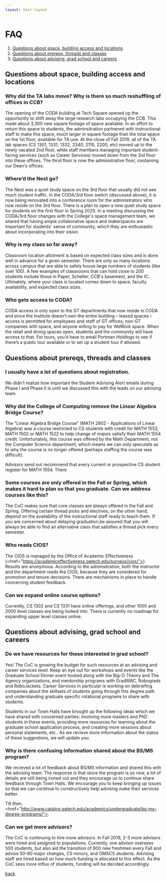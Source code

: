 ```yaml
---
layout: text-layout
---
```


# FAQ

1. [Questions about space, building access and locations](#space)
2. [Questions about prereqs, threads and classes](#classes)
3. [Questions about advising, grad school and careers](#grad)

## <a name="spaces"></a> Questions about space, building access and locations

### Why did the TA labs move? Why is there so much reshuffling of offices in CCB?
The opening of the CODA building at Tech Square opened up the opportunity to shift away the large research labs occupying the CCB. This made about 3,300 new square footage of space available. In an effort to return this space to students, the adminsitration partnered with instructional staff to make this space, much larger in square footage than the total space on the 1st floor, available for TA use. At the close of Fall 2019, all of the TA lab spaces (CS 1301, 1331, 1332, 2340, 2110, 2200, etc) moved up to the newly vacated 2nd floor, while staff members managing important student-facing services (such as Career Services) moved down from the 3rd floor into these offices. The thrid floor is now the administrative floor, containing our Dean's offices. 


### Where’d the Nest go?
The Nest was a quiet study space on the 3rd floor that usually did not see much student traffic. In the CODA/3rd floor switch (discussed above), it is now being renovated into a conference room for the administrators who now reside on the 3rd floor. There is a plan to open a new quiet study space for students on the first floor in Spring 2020. In a meeting discussing the CODA/3rd floor changes with the College's space management team, we shared that having ample collaborative space and makerspaces are important for students' sense of community, which they are enthusiastic about incorporating into their vision. 

### Why is my class so far away?
 Classroom location allotment is based on expected class sizes and is done well in advance for a given semester. There are only so many locations across campus that are able to safely house large numbers of students (like over 100). A few examples of classrooms that can hold close to 200 students include those in Paper, Scheller, CCB's basement, and the IC. Ultimately, where your class is located comes down to space, faculty availability, and expected class sizes.

### Who gets access to CODA? 
CODA access is only open to the GT departments that now reside in CODA and since the Institute doesn’t own the entire building – leased spaces – access is permitted for employees and staff of GT offices, non-GT companies with space, and anyone willing to pay for WeWork space.  When the retail and dining spaces open, students and the community will have access to that.  For tours, you’d have to email Portman Holdings to see if there’s a public tour available or to set up a student tour if allowed.


## <a name="classes"></a> Questions about prereqs, threads and classes

### I usually have a lot of questions about registration. 
We didn't realize how important the Student Advising Alert emails during Phase I and Phase II is until we discussed this with the leads on our advising team.

### Why did the College of Computing remove the Linear Algebra Bridge Course? 
The "Linear Algebra Bridge Course" (MATH 2802 - Applications of Linear Algebra) was a course restricted to CS students with credit for MATH 1553, MATH 1502 or MATH 1522 to help change of majors satisfy their MATH 1554 credit. Unfortunately, this course was offered by the Math Department, not the Computer Science department, which means we can only speculate as to why the course is no longer offered (perhaps staffing the course was difficult). 

Advisors send out  recommend that every current or prospective CS student register for MATH 1554. There 

### Some courses are only offered in the Fall or Spring, which makes it hard to plan so that you graduate. Can we address courses like this?
The CoC makes sure that core classes are always offered in the Fall and Spring. Offering certain thread picks and electives, on the other hand, depend on the availability of the instructional staff ready to teach them. If you are concerned about delaying graduation,be assured that you will always be able to find an alternative class that satisfies a thread pick every semester.

### Who reads CIOS? 
The CIOS is managed by the Office of Academic Effectiveness (<href="https://academiceffectiveness.gatech.edu/surveys/cios/">). Results are anonymous. According to the adminsitration, both the instructor and the department reads the CIOS, because they are considered for promotion and tenure decisions. There are mechanisms in place to handle concerning student feedback.

### Can we expand online course options? 
Currently, CS 1302 and CS 1331 have online offerings, and other 1000 and 2000 level classes are being looked into. There is currently no roadmap for expanding upper level classes online.


## <a name="grad"></a> Questions about advising, grad school and careers

### Do we have resources for those interested in grad school? 
Yes! The CoC is growing the budget for such resources at an advising and career services level. Keep an eye out for workshops and events like the Graduate School Dinner event hosted along with the Big-O Theory and The Agency organizations, and mentorship programs with GradWAC, Robograds and RoboJackets. Career Services in particular is working on debriefing companies about the skillsets of students going through this degree path and understanding graduate specific rotational programs to share with students.

Students in our Town Halls have brought up the following ideas which we have shared with concerned parties: involving more masters and PhD students in these events, providing more resources for learning about the graduate school application process, and creating more sessions about personal statements, etc.. As we recieve more information about the status of these suggestions, we will update you.

### Why is there confusing information shared about the BS/MS program?
We recieved a lot of feedback about BS/MS information and shared this with the advising team. The response is that since the program is so new, a lot of details are still being ironed out and they encourage us to continue share feedback through Town Halls. We encourage you to keep bringing up issues so that we can continue to constructively help advising make their services better.

Till then, <href="http://www.catalog.gatech.edu/academics/undergraduate/bs-ms-degree-programs/">.

### Can we get more advisors? 
The CoC is continuing to hire more advisors. In Fall 2019, 2-3 more advisors were hired and assigned to populations. Currently, one advisor oversees 500 students, but also aid the transition of 600 new freshmen every Fall and advise 50-60 major changes, CS minors, and OMSCS students. Advising staff are hired based on how much funding is allocated to this effect. As the CoC sees more influx of students, funding will be decided accordingly. 


[back](./)
